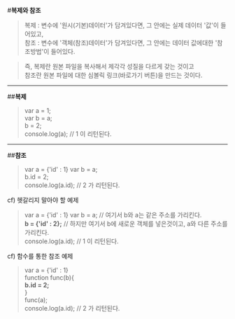 #**복제와 참조**
<br>
> 복제 : 변수에 '원시(기본)데이터'가 담겨있다면, 그 안에는 실제 데이터 '값'이 들어있고,<br>
> 참조 : 변수에 '객체(참조)데이터'가 담겨있다면, 그 안에는 데이터 값에대한 '참조방법'이 들어있다.<br>

> 즉, 복제란 원본 파일을 복사해서 제각각 성질을 다르게 갖는 것이고<br>
> 참조란 원본 파일에 대한 심볼릭 링크(바로가기 버튼)을 만드는 것이다.


---


##**복제**

> var a = 1;</br>
> var b = a;</br>
> b = 2;</br>
> console.log(a); // 1 이 리턴된다.</br>


---


##**참조**

> var a = {'id' : 1}
> var b = a;</br>
> b.id = 2;</br>
> console.log(a.id); // 2 가 리턴된다.</br>


cf) 헷갈리지 말아야 할 예제
> var a = {'id' : 1}
> var b = a;          // 여기서 b와 a는 같은 주소를 가리킨다.</br>
> **b = {'id' : 2};** // 하지만 여기서 b에 새로운 객체를 넣은것이고, a와 다른 주소를 가리킨다.</br>
> console.log(a.id);  // 1 이 리턴된다.</br>



cf) 함수를 통한 참조 예제
> var a = {'id' : 1}</br>
> function func(b){</br>
>   **b.id = 2;**</br>
> }</br>
> func(a);</br>
> console.log(a.id); // 2 가 리턴된다.</br>
